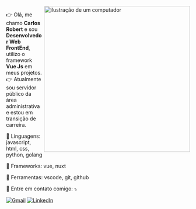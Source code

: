 <img src="https://raw.githubusercontent.com/MicaelliMedeiros/micaellimedeiros/master/image/computer-illustration.png" alt="ilustração de um computador" min-width="400px" max-width="400px" width="400px" align="right">

<p align="left"> 
  👉 Olá, me chamo <strong>Carlos Robert</strong> e sou <strong>Desenvolvedor Web FrontEnd</strong>, utilizo o framework <strong>Vue Js</strong> em meus projetos.<br>
  👉 Atualmente sou servidor público da área administrativa e estou em transição de carreira.
</p>

<p align="left">
  🦄 Linguagens: javascript, html, css, python, golang
</p>

<p align="left">
  🦄 Frameworks: vue, nuxt
</p>

<p align="left">
  💼 Ferramentas: vscode, git, github
</p>

<p align="left">
  💌 Entre em contato comigo: ⤵️
</p>

<p align="left">
  <a href="mailto:crobertdmelo@gmail.com" rel="noopener" title="Contato Gmail">
  <img src="https://img.shields.io/badge/-Gmail-FF0000?style=flat-square&labelColor=FF0000&logo=gmail&logoColor=white&link=crobertdmelo@gmail.com" alt="Gmail"/></a>
  <a href="https://www.linkedin.com/in/roberttmello" rel="noopener" title="Contato LinkedIn">
  <img src="https://img.shields.io/badge/-Linkedin-0e76a8?style=flat-square&logo=Linkedin&logoColor=white&link=https://www.linkedin.com/in/roberttmello/" alt="LinkedIn"/></a>
</p>

